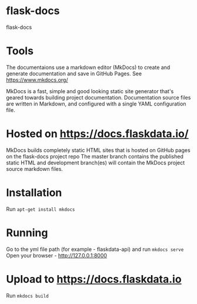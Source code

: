 # flask-docs
flask-docs
# Tools
The documentaions use a markdown editor (MkDocs) to create and generate documentation and save in GitHub Pages.
See https://www.mkdocs.org/

MkDocs is a fast, simple and good looking static site generator that's geared towards building project documentation. Documentation source files are written in Markdown, and configured with a single YAML configuration file.

# Hosted on https://docs.flaskdata.io/
MkDocs builds completely static HTML sites that is hosted on GitHub pages on the flask-docs project repo
The master branch contains the published static HTML and development branch(es) will contain the MkDocs project source markdown files.

# Installation
Run ```apt-get install mkdocs```

# Running
Go to the yml file path (for example - flaskdata-api) and run
```mkdocs serve```
Open your browser - http://127.0.0.1:8000

# Upload to https://docs.flaskdata.io
Run ```mkdocs build```


